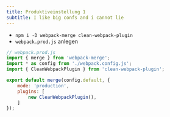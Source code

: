 ```yaml
---
title: Produktiveinstellung 1
subtitle: I like big confs and i cannot lie
---
```


- `npm i -D webpack-merge clean-webpack-plugin`
- `webpack.prod.js` anlegen

```javascript
// webpack.prod.js
import { merge } from 'webpack-merge';
import * as config from './webpack.config.js';
import { CleanWebpackPlugin } from 'clean-webpack-plugin';

export default merge(config.default, {
    mode: 'production',
    plugins: [
        new CleanWebpackPlugin(),
    ]
});
```
